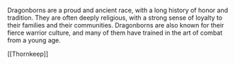 Dragonborns are a proud and ancient race, with a long history of honor and tradition. They are often deeply religious, with a strong sense of loyalty to their families and their communities. Dragonborns are also known for their fierce warrior culture, and many of them have trained in the art of combat from a young age.



[[Thornkeep]]